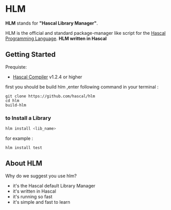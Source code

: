 # HLM
**HLM** stands for **"Hascal Library Manager"**.

HLM is the official and standard package-manager like script for the [Hascal Programming Language](https://github.com/hascal/hascal).
**HLM written in Hascal**
## Getting Started
Prequiste:
- [Hascal Compiler](https://github.com/hascal/hascal) v1.2.4 or higher

first you should be build hlm ,enter following command in your terminal :
```
git clone https://github.com/hascal/hlm
cd hlm
build-hlm
```
### to Install a Library
```bash
hlm install <lib_name>
```

for example :
```
hlm install test
```
## About HLM
Why do we suggest you use hlm?
- it's the Hascal default Library Manager
- it's written in Hascal
- it's running so fast
- it's simple and fast to learn

